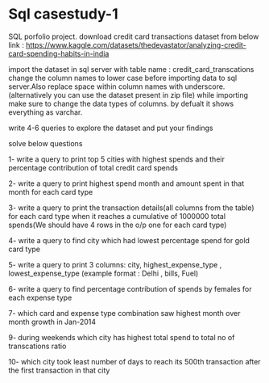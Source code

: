 # Sql casestudy-1

SQL porfolio project.
download credit card transactions dataset from below link :
https://www.kaggle.com/datasets/thedevastator/analyzing-credit-card-spending-habits-in-india

import the dataset in sql server with table name : credit_card_transcations
change the column names to lower case before importing data to sql server.Also replace space within column names with underscore.
(alternatively you can use the dataset present in zip file)
while importing make sure to change the data types of columns. by defualt it shows everything as varchar.

write 4-6 queries to explore the dataset and put your findings 

solve below questions

1- write a query to print top 5 cities with highest spends and their percentage contribution of total credit card spends 

2- write a query to print highest spend month and amount spent in that month for each card type

3- write a query to print the transaction details(all columns from the table) for each card type when
it reaches a cumulative of 1000000 total spends(We should have 4 rows in the o/p one for each card type)

4- write a query to find city which had lowest percentage spend for gold card type

5- write a query to print 3 columns:  city, highest_expense_type , lowest_expense_type (example format : Delhi , bills, Fuel)

6- write a query to find percentage contribution of spends by females for each expense type

7- which card and expense type combination saw highest month over month growth in Jan-2014

9- during weekends which city has highest total spend to total no of transcations ratio 

10- which city took least number of days to reach its 500th transaction after the first transaction in that city
